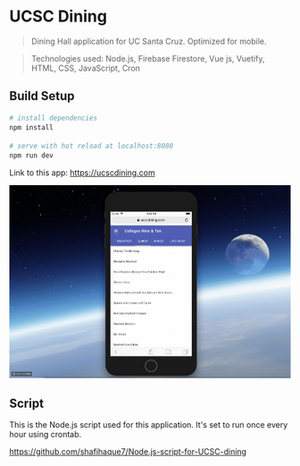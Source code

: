 # UCSC Dining

> Dining Hall application for UC Santa Cruz. Optimized for mobile.

> Technologies used: Node.js, Firebase Firestore, Vue js, Vuetify, HTML, CSS, JavaScript, Cron

## Build Setup

``` bash
# install dependencies
npm install

# serve with hot reload at localhost:8080
npm run dev
```


Link to this app: https://ucscdining.com

![main](https://github.com/shafihaque7/UCSC-dining-updated-version-/blob/master/2018-07-31%2018.10.55.gif)


## Script
This is the Node.js script used for this application. It's set to run once every hour using crontab.

https://github.com/shafihaque7/Node.js-script-for-UCSC-dining
